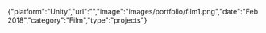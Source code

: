 {"platform":"Unity","url":"","image":"images/portfolio/film1.png","date":"Feb 2018","category":"Film","type":"projects"}

